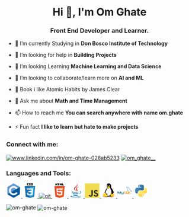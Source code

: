 <h1 align="center">Hi 👋, I'm Om Ghate</h1>
<h3 align="center">Front End Developer and Learner.</h3>



- 🔭 I’m currently Studying in **Don Bosco Institute of Technology**

- 🌱 I’m looking for help in **Building Projects**

- 👯 I’m looking Learning **Machine Learning and Data Science**

- 🤝 I’m looking to collaborate/learn more on **AI and ML**

- 📝 Book i like Atomic Habits by James Clear

- 💬 Ask me about **Math and Time Management**

- 📫 How to reach me **You can search anywhere with name om.ghate**

- ⚡ Fun fact **I like to learn but hate to make projects**

<h3 align="left">Connect with me:</h3>
<p align="left">
<a href="https://linkedin.com/in/www.linkedin.com/in/om-ghate-028ab5233" target="blank"><img align="center" src="https://raw.githubusercontent.com/rahuldkjain/github-profile-readme-generator/master/src/images/icons/Social/linked-in-alt.svg" alt="www.linkedin.com/in/om-ghate-028ab5233" height="30" width="40" /></a>
<a href="https://instagram.com/om_ghate__" target="blank"><img align="center" src="https://raw.githubusercontent.com/rahuldkjain/github-profile-readme-generator/master/src/images/icons/Social/instagram.svg" alt="om_ghate__" height="30" width="40" /></a>
</p>

<h3 align="left">Languages and Tools:</h3>
<p align="left"> <a href="https://www.cprogramming.com/" target="_blank" rel="noreferrer"> <img src="https://raw.githubusercontent.com/devicons/devicon/master/icons/c/c-original.svg" alt="c" width="40" height="40"/> </a> <a href="https://www.w3schools.com/css/" target="_blank" rel="noreferrer"> <img src="https://raw.githubusercontent.com/devicons/devicon/master/icons/css3/css3-original-wordmark.svg" alt="css3" width="40" height="40"/> </a> <a href="https://git-scm.com/" target="_blank" rel="noreferrer"> <img src="https://www.vectorlogo.zone/logos/git-scm/git-scm-icon.svg" alt="git" width="40" height="40"/> </a> <a href="https://www.w3.org/html/" target="_blank" rel="noreferrer"> <img src="https://raw.githubusercontent.com/devicons/devicon/master/icons/html5/html5-original-wordmark.svg" alt="html5" width="40" height="40"/> </a> <a href="https://www.java.com" target="_blank" rel="noreferrer"> <img src="https://raw.githubusercontent.com/devicons/devicon/master/icons/java/java-original.svg" alt="java" width="40" height="40"/> </a> <a href="https://developer.mozilla.org/en-US/docs/Web/JavaScript" target="_blank" rel="noreferrer"> <img src="https://raw.githubusercontent.com/devicons/devicon/master/icons/javascript/javascript-original.svg" alt="javascript" width="40" height="40"/> </a> <a href="https://www.linux.org/" target="_blank" rel="noreferrer"> <img src="https://raw.githubusercontent.com/devicons/devicon/master/icons/linux/linux-original.svg" alt="linux" width="40" height="40"/> </a> <a href="https://www.mysql.com/" target="_blank" rel="noreferrer"> <img src="https://raw.githubusercontent.com/devicons/devicon/master/icons/mysql/mysql-original-wordmark.svg" alt="mysql" width="40" height="40"/> </a> <a href="https://www.python.org" target="_blank" rel="noreferrer"> <img src="https://raw.githubusercontent.com/devicons/devicon/master/icons/python/python-original.svg" alt="python" width="40" height="40"/> </a> </p>

<p><img align="left" src="https://github-readme-stats.vercel.app/api/top-langs?username=om-ghate&show_icons=true&locale=en&layout=compact" alt="om-ghate" /></p>

<p>&nbsp;<img align="center" src="https://github-readme-stats.vercel.app/api?username=om-ghate&show_icons=true&locale=en" alt="om-ghate" /></p>
